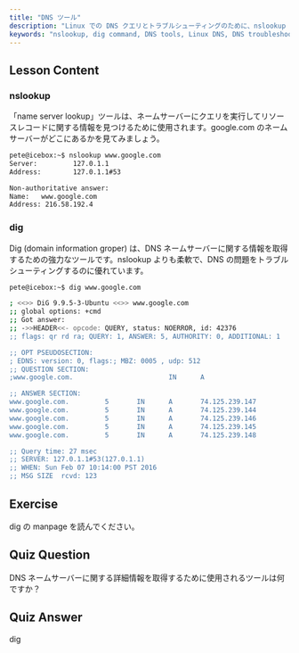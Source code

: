 ```yaml
---
title: "DNS ツール"
description: "Linux での DNS クエリとトラブルシューティングのために、nslookup と dig コマンドを学びましょう。これらの必須 DNS ツールの使い方を、初心者向けのガイドで理解してください。"
keywords: "nslookup, dig command, DNS tools, Linux DNS, DNS troubleshooting, Linux tutorial, beginner Linux"
---
```


## Lesson Content

### nslookup

「name server lookup」ツールは、ネームサーバーにクエリを実行してリソースレコードに関する情報を見つけるために使用されます。google.com のネームサーバーがどこにあるかを見てみましょう。

```bash
pete@icebox:~$ nslookup www.google.com
Server:         127.0.1.1
Address:        127.0.1.1#53

Non-authoritative answer:
Name:   www.google.com
Address: 216.58.192.4
```

### dig

Dig (domain information groper) は、DNS ネームサーバーに関する情報を取得するための強力なツールです。nslookup よりも柔軟で、DNS の問題をトラブルシューティングするのに優れています。

```bash
pete@icebox:~$ dig www.google.com

; <<>> DiG 9.9.5-3-Ubuntu <<>> www.google.com
;; global options: +cmd
;; Got answer:
;; ->>HEADER<<- opcode: QUERY, status: NOERROR, id: 42376
;; flags: qr rd ra; QUERY: 1, ANSWER: 5, AUTHORITY: 0, ADDITIONAL: 1

;; OPT PSEUDOSECTION:
; EDNS: version: 0, flags:; MBZ: 0005 , udp: 512
;; QUESTION SECTION:
;www.google.com.                        IN      A

;; ANSWER SECTION:
www.google.com.         5       IN      A       74.125.239.147
www.google.com.         5       IN      A       74.125.239.144
www.google.com.         5       IN      A       74.125.239.146
www.google.com.         5       IN      A       74.125.239.145
www.google.com.         5       IN      A       74.125.239.148

;; Query time: 27 msec
;; SERVER: 127.0.1.1#53(127.0.1.1)
;; WHEN: Sun Feb 07 10:14:00 PST 2016
;; MSG SIZE  rcvd: 123
```

## Exercise

dig の manpage を読んでください。

## Quiz Question

DNS ネームサーバーに関する詳細情報を取得するために使用されるツールは何ですか？

## Quiz Answer

dig

